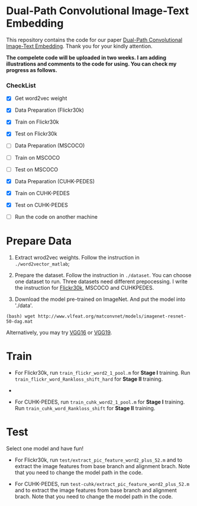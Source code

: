 # Dual-Path Convolutional Image-Text Embedding

This repository contains the code for our paper [Dual-Path Convolutional Image-Text Embedding](https://arxiv.org/abs/1711.05535). Thank you for your kindly attention. 

**The compelete code will be uploaded in two weeks. I am adding illustrations and comments to the code for using. You can check my progress as follows.**

### CheckList
- [x] Get word2vec weight

- [x] Data Preparation (Flickr30k)
- [x] Train on Flickr30k
- [x] Test on Flickr30k

- [ ] Data Preparation (MSCOCO)
- [ ] Train on MSCOCO
- [ ] Test on MSCOCO

- [x] Data Preparation (CUHK-PEDES)
- [x] Train on CUHK-PEDES
- [x] Test on CUHK-PEDES

- [ ] Run the code on another machine 

# Prepare Data
1. Extract wrod2vec weights. Follow the instruction in `./word2vector_matlab`;

2. Prepare the dataset. Follow the instruction in `./dataset`. You can choose one dataset to run.
Three datasets need different prepocessing. I write the instruction for [Flickr30k](https://github.com/layumi/Image-Text-Embedding/tree/master/dataset/Flickr30k), MSCOCO and CUHKPEDES.

3. Download the model pre-trained on ImageNet. And put the model into './data'.
```
(bash) wget http://www.vlfeat.org/matconvnet/models/imagenet-resnet-50-dag.mat
```
Alternatively, you may try [VGG16](http://www.vlfeat.org/matconvnet/models/imagenet-vgg-verydeep-16.mat) or [VGG19](http://www.vlfeat.org/matconvnet/models/imagenet-vgg-verydeep-19.mat). 

# Train
* For Flickr30k, run `train_flickr_word2_1_pool.m` for **Stage I** training.
Run `train_flickr_word_Rankloss_shift_hard` for **Stage II** training.

*  

* For CUHK-PEDES, run `train_cuhk_word2_1_pool.m` for **Stage I** training.
Run `train_cuhk_word_Rankloss_shift` for **Stage II** training.

# Test
Select one model and have fun!

* For Flickr30k, run `test/extract_pic_feature_word2_plus_52.m` and to extract the image features from base branch and alignment brach. Note that you need to change the model path in the code. 


* For CUHK-PEDES, run `test-cuhk/extract_pic_feature_word2_plus_52.m` and to extract the image features from base branch and alignment brach. Note that you need to change the model path in the code. 
